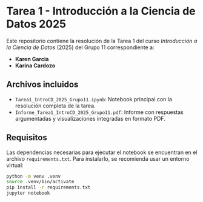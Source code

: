 # Tarea 1 - Introducción a la Ciencia de Datos 2025

Este repositorio contiene la resolución de la Tarea 1 del curso *Introducción a la Ciencia de Datos* (2025) del Grupo 11 correspondiente a:

- **Karen Garcia**  
- **Karina Cardozo**

## Archivos incluidos

- `Tarea1_IntroCD_2025_Grupo11.ipynb`: Notebook principal con la resolución completa de la tarea.
- `Informe_Tarea1_IntroCD_2025_Grupo11.pdf`: Informe con respuestas argumentadas y visualizaciones integradas en formato PDF.

## Requisitos

Las dependencias necesarias para ejecutar el notebook se encuentran en el archivo `requirements.txt`. Para instalarlo, se recomienda usar un entorno virtual:

```bash
python -m venv .venv
source .venv/bin/activate
pip install -r requirements.txt
jupyter notebook
